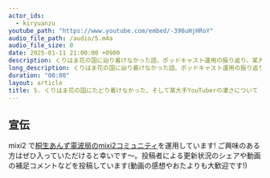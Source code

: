 ```yaml
---
actor_ids:
  - kiryuanzu
youtube_path: "https://www.youtube.com/embed/-396uHjHRoY"
audio_file_path: /audio/5.m4a
audio_file_size: 0
date: 2025-01-11 21:00:00 +0900
description: くりはま花の国に辿り着けなかった話、ポッドキャスト運用の振り返り、某大手YouTuberの Twitch配信が面白いことについて話しています。
long_description: くりはま花の国に辿り着けなかった話、ポッドキャスト運用の振り返り、某大手YouTuberの Twitch配信が面白いことについて話しています。<br><ul><li>00:00 こんにちは</li><li>00:12 新イントロ文はじめました(このポッドキャストについての説明)</li><li>00:40 今日の静止画(くりはま花の国だと思われるトンネル)/たどり着けなかった話</li><li>02:40 気付いたらポッドキャストを5回収録してた</li><li>03:05 過去の自分が考えたことを見返せるのがよい</li><li>04:37 ポッドキャスト運用を柔軟に変える/タイマー15分やめてみる</li><li>06:05 タイムスタンプを細かくつけるのが好き</li><li>07:36 体調回復してきた/正月休みの影響</li><li>09:46 HIKAKIN の twitch雑談が面白すぎる</li><li>10:33 自分がHIKAKINについて知っていること</li><li>11:03 HIKAKIN の配信の良い点について語りたい</li><li>11:21 声が聞き取りやすいのって大事だなあとなった/良いマイク気になる</li><li>13:20 セイキン(共演者かつ実の兄)が大好きなところが良い</li><li>14:02 配信だから聞ける話が好きかもしれない</li><li>15:18 コロコロコミックから週刊コロコロを知るみたいなやつ</li><li>16:03 ポジティブなまま数字にストイックなのがすごい</li><li>19:16 HIKAKINの凄さを改めて知った</li><li>19:40 今日の話、明日の予定</li><li>21:25 いつもの締めの言葉/なぜ毎回言ってるのか</li></ul>
duration: "00:00"
layout: article
title: 5. くりはま花の国にたどり着けなかった、そして某大手YouTuberの凄さについて
---
```


## 宣伝
mixi2 で[桐生あんず電波局のmixi2コミュニティ](https://mixi.social/communities/c1b83199-775c-449a-84a8-081b2599dc03?r=im3ttqwp0uxl)を運用しています! ご興味のある方はぜひ入っていただけると幸いです〜。投稿者による更新状況のシェアや動画の補足コメントなどを投稿しています(動画の感想やおたよりも大歓迎です!)
